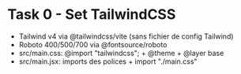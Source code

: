 ﻿# Task 0 - Set TailwindCSS

- Tailwind v4 via @tailwindcss/vite (sans fichier de config Tailwind)
- Roboto 400/500/700 via @fontsource/roboto
- src/main.css: @import "tailwindcss"; + @theme + @layer base
- src/main.jsx: imports des polices + import "./main.css"
